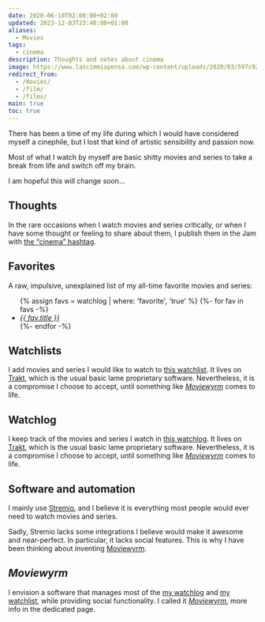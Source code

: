 ```yaml
---
date: 2020-06-10T02:00:00+02:00
updated: 2023-12-03T23:40:00+01:00
aliases:
  - Movies
tags:
  - cinema
description: Thoughts and notes about cinema
image: https://www.lascimmiapensa.com/wp-content/uploads/2020/03/597c9296ed82967974a455aef591ecfc.jpg
redirect_from:
  - /movies/
  - /film/
  - /films/
main: true
toc: true
---
```

There has been a time of my life during which I would have considered myself a cinephile, but I lost that kind of artistic sensibility and passion now.

Most of what I watch by myself are basic shitty movies and series to take a break from life and switch off my brain.

I am hopeful this will change soon…

## Thoughts

In the rare occasions when I watch movies and series critically, or when I have some thought or feeling to share about them, I publish them in the Jam with [the <q>cinema</q> hashtag](/tag/cinema).

## Favorites

A raw, impulsive, unexplained list of my all-time favorite movies and series:

<ul class='two'>
	{% assign favs = watchlog | where: 'favorite', 'true' %}
	{%- for fav in favs -%}
		<li>
			<cite><a href='{%- if fav.tommi == '' -%}https://en.wikipedia.org/wiki/{{ fav.title | replace: ' ', '_' | url_encode }}{%- else -%}{{ fav.tommi }}{%- endif -%}' title='“{{ fav.title }}”'>{{ fav.title }}</a></cite>
		</li>
	{%- endfor -%}
</ul>

## Watchlists

I add movies and series I would like to watch to [this watchlist](/watchlist/). It lives on [Trakt](https://trakt.com), which is the usual basic lame proprietary software. Nevertheless, it is a compromise I choose to accept, until something like <cite>[Moviewyrm](#moviewyrm)</cite> comes to life.

## Watchlog

I keep track of the movies and series I watch in [this watchlog](/watchlog/). It lives on [Trakt](https://trakt.com), which is the usual basic lame proprietary software. Nevertheless, it is a compromise I choose to accept, until something like <cite>[Moviewyrm](#moviewyrm)</cite> comes to life.

## Software and automation

I mainly use [Stremio](https://strem.io 'Stremio'), and I believe it is everything most people would ever need to watch movies and series.

Sadly, Stremio lacks some integrations I believe would make it awesome and near-perfect. In particular, it lacks social features. This is why I have been thinking about inventing [Moviewyrm](#moviewyrm).

## <cite>Moviewyrm</cite>

I envision a software that manages most of the [my watchlog](/watchlog/) and [my watchlist](/watchlist/), while providing social functionality. I called it <cite>[Moviewyrm](Moviewyrm.md)</cite>, more info in the dedicated page.
